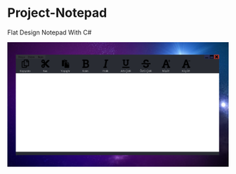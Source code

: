 # Project-Notepad
 Flat Design Notepad With C#

![screenshot](https://github.com/emiremen/Project-Notepad/blob/main/notepad.png)
